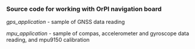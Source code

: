 ### Source code for working with OrPI navigation board

*gps_application* - sample of GNSS data reading

*mpu_application* - sample of compas, accelerometer and gyroscope data reading, and mpu9150 calibration

